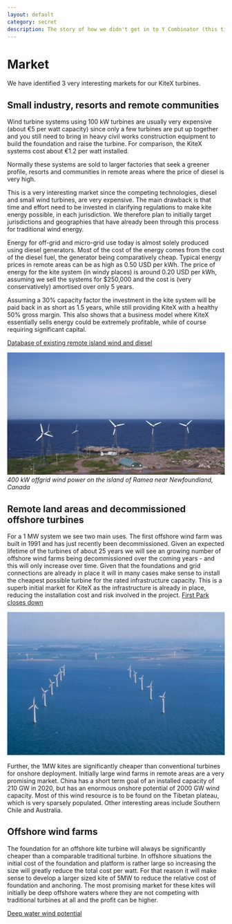 ```yaml
---
layout: default
category: secret
description: The story of how we didn't get in to Y Combinator (this time)
---
```


# Market
We have identified 3 very interesting markets for our KiteX turbines.

## Small industry, resorts and remote communities
Wind turbine systems using 100 kW turbines are usually very expensive (about €5 per watt capacity) since only a few turbines are put up together and you still need to bring in heavy civil works construction equipment to build the foundation and raise the turbine. For comparison, the KiteX systems cost about €1.2 per watt installed.

Normally these systems are sold to larger factories that seek a greener profile, resorts and communities in remote areas where the price of diesel is very high.

This is a very interesting market since the competing technologies, diesel and small wind turbines, are very expensive. The main drawback is that time and effort need to be invested in clarifying regulations to make kite energy possible, in each jurisdiction. We therefore plan to initially target jurisdictions and geographies that have already been through this process for traditional wind energy.

Energy for off-grid and micro-grid use today is almost solely produced using diesel generators. Most of the cost of the energy comes from the cost of the diesel fuel, the generator being comparatively cheap. Typical energy prices in remote areas can be as high as 0.50 USD per kWh. The price of energy for the kite system (in windy places) is around 0.20 USD per kWh, assuming we sell the systems for $250,000 and the cost is (very conservatively) amortised over only 5 years.

Assuming a 30% capacity factor the investment in the kite system will be paid back in as short as 1.5 years, while still providing KiteX with a healthy 50% gross margin. This also shows that a business model where KiteX essentially sells energy could be extremely profitable, while of course requiring significant capital.

[Database of existing remote island wind and diesel ](https://www.th-energy.net/english/platform-renewable-energy-on-islands/database-solar-wind-power-plants/)

![Offgrid wind power near New Foundaland](/images/Ramea_Wind_diesel_Aug_2007.jpg)
*400 kW offgrid wind power on the island of Ramea near Newfoundland, Canada*


## Remote land areas and decommissioned offshore turbines
For a 1 MW system we see two main uses.
The first offshore wind farm was built in 1991 and has just recently been decommissioned. Given an expected lifetime of the turbines of about 25 years we will see an growing number of offshore wind farms being decommissioned over the coming years - and this will only increase over time. Given that the foundations and grid connections are already in place it will in many cases make sense to install the cheapest possible turbine for the rated infrastructure capacity. This is a superb initial market for KiteX as the infrastructure is already in place, reducing the installation cost and risk involved in the project. [First Park closes down](http://www.dongenergy.com/da/presse/nyhedsrum/nyheder/articles/worlds-first-offshore-wind-farm-on-its-last-turn)

![Vindeby Offshore Wind farm](/images/Vindeby-Offshore-Wind-Farm.jpg)

Further, the 1MW kites are significantly cheaper than conventional turbines for onshore deployment. Initially large wind farms in remote areas are a very promising market. China has a short term goal of an installed capacity of 210 GW in 2020, but has an enormous onshore potential of 2000 GW wind capacity. Most of this wind resource is to be found on the Tibetan plateau, which is very sparsely populated. Other interesting areas include Southern Chile and Australia.

## Offshore wind farms
The foundation for an offshore kite turbine will always be significantly cheaper than a comparable  traditional turbine. In offshore situations the initial cost of the foundation and platform is rather large so increasing the size will greatly reduce the total cost per watt. For that reason it will make sense to develop a larger sized kite of 5MW to reduce the relative cost of foundation and anchoring. The most promising market for these kites will initially be deep offshore waters where they are not competing with traditional turbines at all and the profit can be higher.

[Deep water wind potential](http://www.ewea.org/fileadmin/files/library/publications/reports/Deep_Water.pdf)
